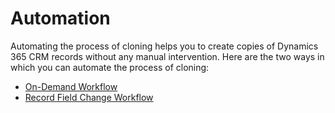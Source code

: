 # Automation

Automating the process of cloning helps you to create copies of Dynamics 365 CRM records without any manual intervention.  Here are the two ways in which you can automate the process of cloning:

* [On-Demand Workflow](https://docs.inogic.com/click2clone/configuration/automation/run-workflow-on-demand)
* [Record Field Change Workflow](https://docs.inogic.com/click2clone/configuration/automation/run-workflow-automatically)

